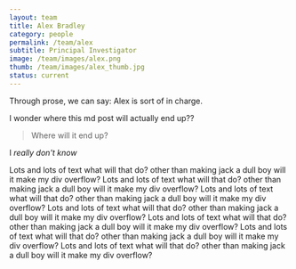 ```yaml
---
layout: team
title: Alex Bradley
category: people
permalink: /team/alex
subtitle: Principal Investigator
image: /team/images/alex.png
thumb: /team/images/alex_thumb.jpg
status: current
---
```


Through prose, we can say: Alex is sort of in charge. 

I wonder where this md post will actually end up??
> Where will it end up?

I _really don't know_

Lots and lots of text
what will that do?
other than making jack a dull boy will it make my div overflow?
Lots and lots of text
what will that do?
other than making jack a dull boy will it make my div overflow?
Lots and lots of text
what will that do?
other than making jack a dull boy will it make my div overflow?
Lots and lots of text
what will that do?
other than making jack a dull boy will it make my div overflow?
Lots and lots of text
what will that do?
other than making jack a dull boy will it make my div overflow?
Lots and lots of text
what will that do?
other than making jack a dull boy will it make my div overflow?
Lots and lots of text
what will that do?
other than making jack a dull boy will it make my div overflow?